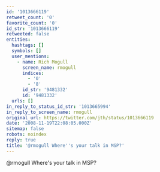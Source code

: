 ```yaml
---
id: '1013666119'
retweet_count: '0'
favorite_count: '0'
id_str: '1013666119'
retweeted: false
entities:
  hashtags: []
  symbols: []
  user_mentions:
    - name: Rich Mogull
      screen_name: rmogull
      indices:
        - '0'
        - '8'
      id_str: '9481332'
      id: '9481332'
  urls: []
in_reply_to_status_id_str: '1013665994'
in_reply_to_screen_name: rmogull
original_url: https://twitter.com/jth/status/1013666119
date: '2008-11-19T22:08:05.000Z'
sitemap: false
robots: noindex
reply: true
title: '@rmogull Where''s your talk in MSP?'
---
```


@rmogull Where's your talk in MSP?
